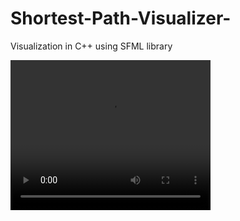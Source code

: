 # Shortest-Path-Visualizer-
Visualization in C++ using SFML library

<video width="320" height="240" autoplay>
  <source src="Visual.mp4" type="video/mp4">
</video>
